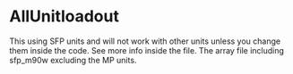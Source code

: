 # AllUnitloadout

This using SFP units and will not work with other units unless you change them inside the code. See more info inside the file.
The array file including sfp_m90w excluding the MP units.
